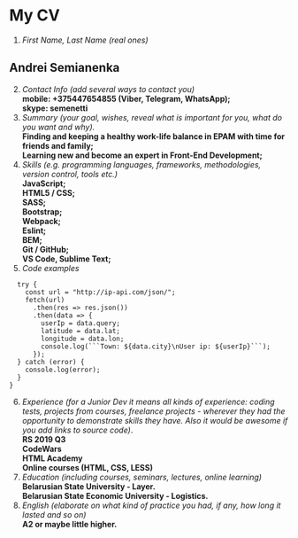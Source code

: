 # My CV

1. *First Name, Last Name (real ones)*<br>
## Andrei Semianenka
2. *Contact Info (add several ways to contact you)*<br>
**mobile: +375447654855 (Viber, Telegram, WhatsApp);**<br>
**skype: semenetti**
3. *Summary (your goal, wishes, reveal what is important for you, what do you want and why).*<br>
**Finding and keeping a healthy work-life balance in EPAM with time for friends and family;**<br>
**Learning new and become an expert in Front-End Development;**<br>
4. *Skills (e.g. programming languages, frameworks, methodologies, version control, tools etc.)*<br>
**JavaScript;**<br>
**HTML5 / CSS;**<br>
**SASS;**<br>
**Bootstrap;**<br>
**Webpack;**<br>
**Eslint;**<br>
**BEM;**<br>
**Git / GitHub;**<br>
**VS Code, Sublime Text;**<br>
5. *Code examples*
```function getCurrentIp() {
  try {
    const url = "http://ip-api.com/json/";
    fetch(url)
      .then(res => res.json())
      .then(data => {
        userIp = data.query;
        latitude = data.lat;
        longitude = data.lon;
        console.log(```Town: ${data.city}\nUser ip: ${userIp}```);
      });
  } catch (error) {
    console.log(error);
  }
}
```
6. *Experience (for a Junior Dev it means all kinds of experience: coding tests, projects from courses, freelance projects - wherever they had the opportunity to demonstrate skills they have. Also it would be awesome if you add links to source code)*.<br>
**RS 2019 Q3**<br>
**CodeWars**<br>
**HTML Academy**<br>
**Online courses (HTML, CSS, LESS)**
7. *Education (including courses, seminars, lectures, online learning)*<br>
**Belarusian State University - Layer.**<br>
**Belarusian State Economic University - Logistics.**
8. *English (elaborate on what kind of practice you had, if any, how long it lasted and so on)*<br>
**A2 or maybe little higher.**
